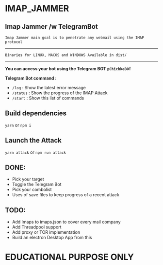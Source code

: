 # IMAP_JAMMER
## Imap Jammer /w TelegramBot
```
Imap Jammer main goal is to penetrate any webmail using the IMAP protocol
```

<hr>

```
Binaries for LINUX, MACOS and WINDOWS Available in dist/ 
```
<hr>

__You can access your bot using the Telegram BOT `@ChichkeBOT`__

**Telegram Bot command :**
- `/log` : Show the latest error message
- `/status` : Show the progress of the IMAP Attack
- `/start` : Show this list of commands
  
## Build dependencies

`yarn` or `npm i`

## Launch the Attack

 `yarn attack` or `npm run attack`


## DONE:

- Pick your target
- Toggle the Telegram Bot
- Pick your combolist
- Uses of save files to keep progress of a recent attack

## TODO:
- Add Imaps to imaps.json to cover every mail company
- Add Threadpool support
- Add proxy or TOR implementation
- Build an electron Desktop App from this



# EDUCATIONAL PURPOSE ONLY 
